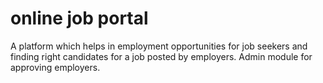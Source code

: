 # online job portal
A platform which helps in employment opportunities for job seekers and finding right candidates for a job posted by employers. Admin module for approving employers.
